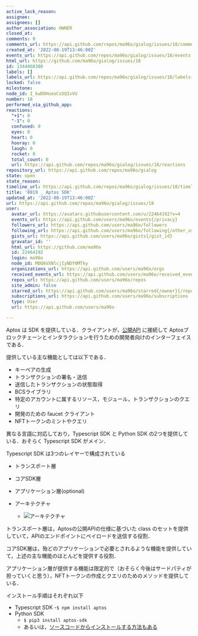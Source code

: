 ```yaml
---
active_lock_reason: 
assignee: 
assignees: []
author_association: OWNER
closed_at: 
comments: 0
comments_url: https://api.github.com/repos/ma96o/gialog/issues/18/comments
created_at: '2022-08-19T13:46:00Z'
events_url: https://api.github.com/repos/ma96o/gialog/issues/18/events
html_url: https://github.com/ma96o/gialog/issues/18
id: 1344468308
labels: []
labels_url: https://api.github.com/repos/ma96o/gialog/issues/18/labels{/name}
locked: false
milestone: 
node_id: I_kwDOHueoCs5QIvVU
number: 18
performed_via_github_app: 
reactions:
  "+1": 0
  "-1": 0
  confused: 0
  eyes: 0
  heart: 0
  hooray: 0
  laugh: 0
  rocket: 0
  total_count: 0
  url: https://api.github.com/repos/ma96o/gialog/issues/18/reactions
repository_url: https://api.github.com/repos/ma96o/gialog
state: open
state_reason: 
timeline_url: https://api.github.com/repos/ma96o/gialog/issues/18/timeline
title: '0819 _ Aptos SDK'
updated_at: '2022-08-19T13:46:00Z'
url: https://api.github.com/repos/ma96o/gialog/issues/18
user:
  avatar_url: https://avatars.githubusercontent.com/u/22464192?v=4
  events_url: https://api.github.com/users/ma96o/events{/privacy}
  followers_url: https://api.github.com/users/ma96o/followers
  following_url: https://api.github.com/users/ma96o/following{/other_user}
  gists_url: https://api.github.com/users/ma96o/gists{/gist_id}
  gravatar_id: ''
  html_url: https://github.com/ma96o
  id: 22464192
  login: ma96o
  node_id: MDQ6VXNlcjIyNDY0MTky
  organizations_url: https://api.github.com/users/ma96o/orgs
  received_events_url: https://api.github.com/users/ma96o/received_events
  repos_url: https://api.github.com/users/ma96o/repos
  site_admin: false
  starred_url: https://api.github.com/users/ma96o/starred{/owner}{/repo}
  subscriptions_url: https://api.github.com/users/ma96o/subscriptions
  type: User
  url: https://api.github.com/users/ma96o

---
```

Aptos は SDK を提供している．クライアントが，[公開API](https://fullnode.devnet.aptoslabs.com/v1/spec#/) に接続して Aptosブロックチェーンとインタラクションを行うための開発者向けのインターフェイスである．

提供している主な機能としては以下である．
- キーペアの生成
- トランザクションの署名・送信
- 送信したトランザクションの状態取得
- BCSライブラリ
- 特定のアカウントに属するリソース，モジュール，トランザクションのクエリ
- 開発のための faucet クライアント
- NFTトークンのミントやクエリ

異なる言語に対応しており，Typescript SDK と Python SDK の2つを提供している．おそらく Typescript SDK がメイン．

Typescript SDK は3つのレイヤーで構成されている
- トランスポート層
- コアSDK層
- アプリケーション層(optional)

- アーキテクチャ
   - ![アーキテクチャ](https://user-images.githubusercontent.com/22464192/185632261-6389b9b3-85d2-440b-a3a7-ff96c0b822a7.png "サンプル")


トランスポート層は，Aptosの公開APIの仕様に基づいた class のセットを提供していて，APIのエンドポイントにペイロードを送信する役割．

コアSDK層は，殆どのアプリケーションで必要とされるような機能を提供していて，上述の主な機能のほとんどを提供する役割．

アプリケーション層が提供する機能は限定的で（おそらく今後はサードパティが担っていくと思う），NFTトークンの作成とクエリのためのメソッドを提供している．

インストール手順はそれぞれ以下
- Typescript SDK
  -`$ npm install aptos`
- Python SDK
  - `$ pip3 install aptos-sdk`
  - あるいは，[ソースコードからインストールする方法もある](https://aptos.dev/sdks/python-sdk/)
